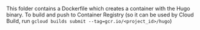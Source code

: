 This folder contains a Dockerfile which creates a container with the Hugo binary.
To build and push to Container Registry (so it can be used by Cloud Build, run `gcloud builds submit --tag=gcr.io/<project_id>/hugo`)
